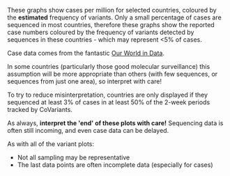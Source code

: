 These graphs show cases per million for selected countries, coloured by the **estimated** frequency of variants. Only a small percentage of cases are sequenced in most countries, therefore these graphs show the reported case numbers coloured by the frequency of variants detected by sequences in these countries - which may represent <5% of cases. 

Case data comes from the fantastic [Our World in Data](https://ourworldindata.org/coronavirus).

In some countries (particularly those good molecular surveillance) this assumption will be more appropriate than others (with few sequences, or sequences from just one area), so interpret with care!

To try to reduce misinterpretation, countries are only displayed if they sequenced at least 3% of cases in at least 50% of the 2-week periods tracked by CoVariants.

As always, **interpret the 'end' of these plots with care!** Sequencing data is often still incoming, and even case data can be delayed.

As with all of the variant plots:

- Not all sampling may be representative
- The last data points are often incomplete data (especially for cases)

